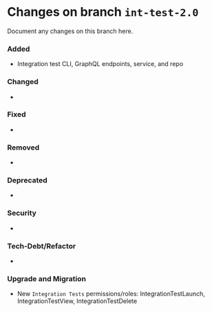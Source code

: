 # Changes on branch `int-test-2.0`
Document any changes on this branch here.
### Added
- Integration test CLI, GraphQL endpoints, service, and repo

### Changed
- 

### Fixed
- 

### Removed
- 

### Deprecated
- 

### Security
- 

### Tech-Debt/Refactor
- 

### Upgrade and Migration
- New `Integration Tests` permissions/roles: IntegrationTestLaunch, IntegrationTestView, IntegrationTestDelete

